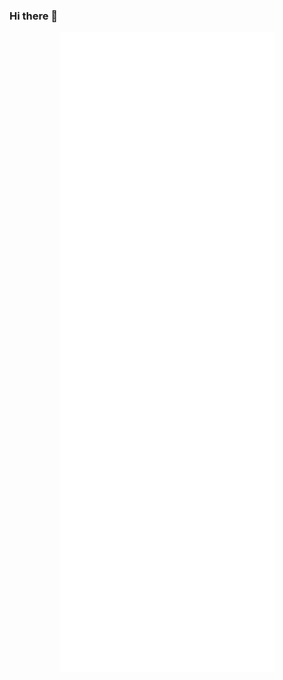 ### Hi there 👋

<!--START_SECTION:waka-->
<!--END_SECTION:waka-->

<p align="center">
    <img src="./github-metrics.svg">
</p>


